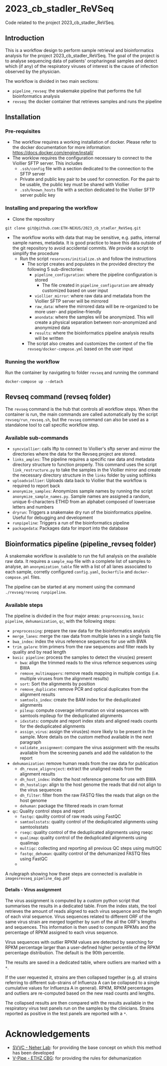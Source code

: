 # 2023_cb_stadler_ReVSeq
Code related to the project 2023_cb_stadler_ReVSeq.

## Introduction
This is a workflow design to perform sample retrieval and bioinformatics analysis for the project 2023_cb_stadler_ReVSeq. The goal of the project is to analyse sequencing data of patients' oropharingeal samples and detect which (if any) of the respiratory viruses of interest is the cause of infection observed by the physician.

The workflow is divided in two main sections:
- `pipeline_revseq`: the snakemake pipeline that performs the full bioinformatics analysis
- `revseq`: the docker container that retrieves samples and runs the pipeline

## Installation
### Pre-requisites
- The workflow requires a working installation of docker. Please refer to the docker documentation for more information: https://docs.docker.com/engine/install/
- The worklow requires the configuration necessary to connect to the Viollier SFTP server. This includes
  - `.ssh/config` file with a section dedicated to the connection to the SFTP server
  - Private and public key pair to be used for connection. For the pair to be usable, the public key must be shared with Viollier
  - `.ssh/known_hosts` file with a section dedicated to the Viollier SFTP server public key

### Installing and preparing the workflow

- Clone the repository
```
git clone git@github.com:ETH-NEXUS/2023_cb_stadler_ReVSeq.git
```
- The workflow works with data that may be sensitive, e.g. paths, internal sample names, metadata. It is good practice to leave this data outside of the git repository to avoid accidental commits. We provide a script to simplify the procedure
  - Run the script `resoruces/initialize.sh` and follow the instructions
    - The script creates and populates in the provided directory the following 5 sub-directories:
      - `pipeline_configuration`: where the pipeline configuration is stored
        - The file created in `pipeline_configuration` are already customized based on user input
      - `viollier_mirror`: where raw data and metadata from the Viollier SFTP server will be mirrored
      - `raw_data`: where the mirrored data will be re-organized to be more user- and pipeline-friendly
      - `anondata`: where the samples will be anonymized. This will create a physical separation between non-anonymized and anonymized data
      - `results`: where the bioinformatics pipeline analysis results will be written
    - The script also creates and customizes the content of the file `revseq/docker-compose.yml` based on the user input

### Running the workflow
Run the container by navigating to folder `revseq` and running the command
```
docker-compose up --detach
```

## Revseq command (revseq folder)
The `revseq` command is the hub that controls all workflow steps. When the container is run, the main commands are called automatically by the script `revseq/run_revseq.sh`, but the `revseq` command can also be used as a standalone tool to call specific workflow step.

### Available sub-commands
- `syncviollier`: calls lftp to connect to Viollier's sftp server and mirror the directories where the data for the Revseq project are stored.
- `links_amples`: The pipeline requires a specific raw data and metadata directory structure to function properly. This command uses the script `link_restructure.py` to take the samples in the Viollier mirror and create the necessary directory structure in the `links` folder by using softlinks
- `uploadviollier`: Uploads data  back to Viollier that the workflow is required to report back
- `anonymize_samples`: Anonymizes sample names by running the script `anonymize_sample_names.py`. Sample names are assigned a random, unique 6-characters ETHID from an alphabet composed of lowercase letters and numbers
- `dryrun`: Triggers a snakemake dry run of the bioinformatics pipeline. Useful for debugging and development
- `runpipeline`: Triggers a run of the bioinformatics pipeline
- `packagedata`: Packages data for import into the database

## Bioinformatics pipeline (pipeline_revseq folder)
A snakemake workflow is available to run the full analysis on the available raw data. It requires a `sample_map` file with a complete list of samples to analyse, an `anonymization_table` file with a list of all lanes associated to each sample, corretly configured `config.yaml`, `Dockerfile` and `docker-compose.yml` files.

The pipeline can be started at any moment using the command `./revseq/revseq runpipeline`.

### Available steps
The pipeline is divided in the four major areas: `preprocessing`, `basic pipeline`, `dehumanization`, `qc`, with the following steps:
-  `preprocessing`: prepare the raw data for the bioinformatics analysis
  - `merge_lanes`: merge the raw data from multiple lanes in a single fastq file
  - `bwa_index`: index the virus reference sequences for use with BWA
  - `trim_galore`: trim primers from the raw sequences and filter reads by quality and by read length
- `basic pipeline`: process the samples to detect the virus(es) present
  - `bwa`: align the trimmed reads to the virus refernce sequences using BWA
  - `remove_multimappers`: remove reads mapping in multiple contigs (i.e. multiple viruses from the alignment results)
  - `sort`: Sort the alignments by position
  - `remove_duplicate`: remove PCR and optical duplicates from the alignment results
  - `samtools_index`: create the BAM index for the deduplicated alignments
  - `pileup`: compute coverage information on viral sequences with samtools mpileup for the deduplicated alignments
  - `idxstats`: compute and report index stats and aligned reads counts for the deduplicated alignments
  - `assign_virus`: assign the virus(es) more likely to be present in the sample. More details on the custom method available in the next paragraph
  - `validate_assignment`: compare the virus assignment with the results available from the screening panels and add the validation to the report
- `dehumanization`: remove human reads from the raw data for publication
  - `dh_reuse_alignreject`: extract the unaligned reads from the alignment results
  - `dh_host_index`: index the host reference genome for use with BWA
  - `dh_hostalign`: align to the host genome the reads that did not align to the virus sequences
  - `dh_filter`: filter from the raw FASTQ files the reads that align on the host genome
  - `dehuman`: package the filtered reads in cram format
- `qc`: Quality control steps and report
  - `fastqc`: qaulity control of raw reads using FastQC
  - `samtoolsstats`: quality control of the deduplicated alignments using samtoolsstats
  - `rseqc`: quality control of the deduplicated alignments using rseqc
  - `qualimap`: quality control of the deduplicated alignments using qualimap
  - `multiqc`: collecting and reporting all previous QC steps using multiQC
  - `fastqc_dehuman`: quality control of the dehumanized FASTQ files using FastQC
  - 
A rulegraph showing how these steps are connected is available in `imagesrevseq_pipeline_dag.pdf`

#### Details - Virus assignment
The virus assignment is computed by a custom python script that summarises the results in a dedicated table.
From the index stats, the tool retrieves the amount of reads aligned to each virus sequence and the length of each viral sequence.
Virus sequences related to different ORF of the same virus strain are merged together by sum of the all the ORF's lengths and sequences.
This information is then used to compute RPKMs and the percentage of RPKM assigned to each virus sequence.

Virus sequences with outlier RPKM values are detected by searching for RPKM percentage larger than a user-defined higher percentile of the RPKM percentage distribution. The default is the 90th percentile.

The results are saved in a dedicated table, where outliers are marked with a `*`.

If the user requested it, strains are then collapsed together (e.g. all strains referring to different sub-strains of Influenza A can be collapsed to a single cumulative values for Influenza A in general). RPKM, RPKM percentages and outliers are re-computed based on the new read counts and lengths.

The collapsed results are then compared with the results available in the respiratory virus test panels run on the samples by the clinicians. Strains reported as positive in the test panels are reported with a `*`.

# Acknowledgements
- [SVVC - Neher Lab](https://github.com/neherlab/SVVC): for providing the base concept on which this method has been developed
- [V-Pipe - ETHZ CBG](https://github.com/cbg-ethz/V-pipe): for providing the rules for dehumanization
